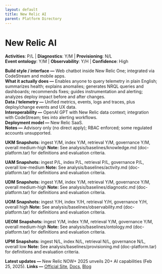```yaml
---
layout: default
title: New Relic AI
parent: Platform Directory
---
```


# New Relic AI

**Activities**: P/L | **Diagnostics**: Y/M | **Provisioning**: N/L  <br>
**Event ontology**: Y/M | **Observability**: Y/H | **Confidence**: High

**Build style / interface —** Web chatbot inside New Relic One; integrated via CodeStream and mobile apps.  
**What it actually does —** Enables anyone to query telemetry in plain English; summarizes health; explains anomalies; generates NRQL queries and dashboards; recommends fixes; guides instrumentation and alerting; analyzes deploy impact before and after changes.  
**Data / telemetry —** Unified metrics, events, logs and traces, plus deploy/change events and UX data.  
**Interoperability —** OpenAI GPT with New Relic data context; integration with CodeStream; ties into alerting workflows.  
**Deployment model —** New Relic SaaS.  
**Notes —** Advisory only (no direct apply); RBAC enforced; some regulated accounts unsupported.

**UKM Snapshots:**
ingest Y/M, index Y/M, retrieval Y/M, governance Y/M, overall medium-high
**Note:** See analysis/baselines/knowledge.md (doc-platform.tar) for definitions and evaluation criteria.


**UAM Snapshots:**
ingest P/L, index P/L, retrieval P/L, governance P/L, overall low-medium
**Note:** See analysis/baselines/activity.md (doc-platform.tar) for definitions and evaluation criteria.

**UDM Snapshots:**
ingest Y/M, index Y/M, retrieval Y/M, governance Y/M, overall medium-high
**Note:** See analysis/baselines/diagnostic.md (doc-platform.tar) for definitions and evaluation criteria.

**UOM Snapshots:**
ingest Y/H, index Y/H, retrieval Y/H, governance Y/H, overall high
**Note:** See analysis/baselines/observability.md (doc-platform.tar) for definitions and evaluation criteria.

**UEOM Snapshots:**
ingest Y/M, index Y/M, retrieval Y/M, governance Y/M, overall medium-high
**Note:** See analysis/baselines/ontology.md (doc-platform.tar) for definitions and evaluation criteria.

**UPM Snapshots:**
ingest N/L, index N/L, retrieval N/L, governance N/L, overall low
**Note:** See analysis/baselines/provisioning.md (doc-platform.tar) for definitions and evaluation criteria.


**Latest updates —** New Relic NOW+ 2025 unveils 20+ AI capabilities (Feb 25, 2025).
**Links —** [Official Site](https://newrelic.com/platform/new-relic-ai), [Docs](https://docs.newrelic.com/whats-new/2025/02/whats-new-02-25-new-relic-now-product-announcements/), [Blog](https://newrelic.com/blog/nerdlog/new-relic-now-2025-innovation-roundup)